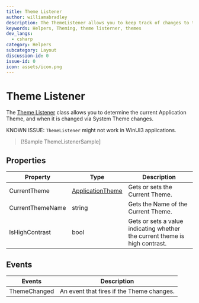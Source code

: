 ```yaml
---
title: Theme Listener
author: williamabradley
description: The ThemeListener allows you to keep track of changes to the System Theme.
keywords: Helpers, Theming, theme listerner, themes
dev_langs:
  - csharp
category: Helpers
subcategory: Layout
discussion-id: 0
issue-id: 0
icon: assets/icon.png
---
```


# Theme Listener

The [Theme Listener](/dotnet/api/microsoft.toolkit.uwp.ui.helpers.themelistener) class allows you to determine the current Application Theme, and when it is changed via System Theme changes.

KNOWN ISSUE: `ThemeListener` might not work in WinUI3 applications.

> [!Sample ThemeListenerSample]

## Properties

| Property | Type | Description |
| -- | -- | -- |
| CurrentTheme | [ApplicationTheme](/uwp/api/Windows.UI.Xaml.ApplicationTheme) | Gets or sets the Current Theme. |
| CurrentThemeName | string | Gets the Name of the Current Theme. |
| IsHighContrast | bool | Gets or sets a value indicating whether the current theme is high contrast. |


## Events

| Events | Description |
| -- | -- |
| ThemeChanged | An event that fires if the Theme changes. |
